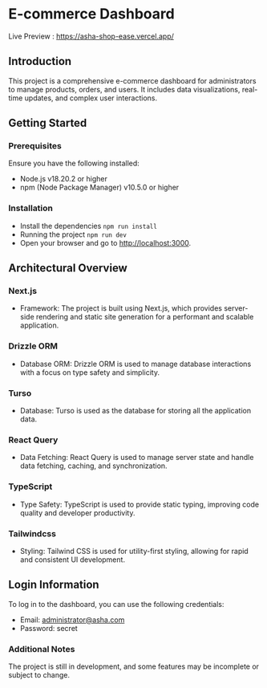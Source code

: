 # E-commerce Dashboard

Live Preview : <https://asha-shop-ease.vercel.app/>

## Introduction

This project is a comprehensive e-commerce dashboard for administrators to manage products, orders, and users. It includes data visualizations, real-time updates, and complex user interactions.

## Getting Started

### Prerequisites

Ensure you have the following installed:

- Node.js v18.20.2 or higher
- npm (Node Package Manager) v10.5.0 or higher

### Installation

- Install the dependencies `npm run install`
- Running the project `npm run dev`
- Open your browser and go to <http://localhost:3000>.

## Architectural Overview

### Next.js

- Framework: The project is built using Next.js, which provides server-side rendering and static site generation for a performant and scalable application.

### Drizzle ORM

- Database ORM: Drizzle ORM is used to manage database interactions with a focus on type safety and simplicity.

### Turso

- Database: Turso is used as the database for storing all the application data.

### React Query

- Data Fetching: React Query is used to manage server state and handle data fetching, caching, and synchronization.

### TypeScript

- Type Safety: TypeScript is used to provide static typing, improving code quality and developer productivity.

### Tailwindcss

- Styling: Tailwind CSS is used for utility-first styling, allowing for rapid and consistent UI development.

## Login Information

To log in to the dashboard, you can use the following credentials:

- Email: <administrator@asha.com>
- Password: secret

### Additional Notes

The project is still in development, and some features may be incomplete or subject to change.
